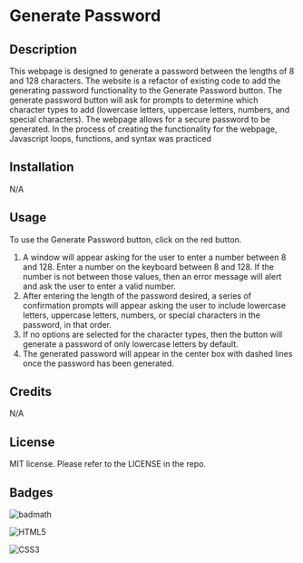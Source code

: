 # Generate Password

## Description

This webpage is designed to generate a password between the lengths of 8 and 128 characters. The website is a refactor of existing code to add the generating password functionality to the Generate Password button. The generate password button will ask for prompts to determine which character types to add (lowercase letters, uppercase letters, numbers, and special characters). The webpage allows for a secure password to be generated. In the process of creating the functionality for the webpage, Javascript loops, functions, and syntax was practiced

## Installation

N/A

## Usage

To use the Generate Password button, click on the red button.
1. A window will appear asking for the user to enter a number between 8 and 128. Enter a number on the keyboard between 8 and 128. If the number is not between those values, then an error message will alert and ask the user to enter a valid number.
2. After entering the length of the password desired, a series of confirmation prompts will appear asking the user to include lowercase letters, uppercase letters, numbers, or special characters in the password, in that order.
3. If no options are selected for the character types, then the button will generate a password of only lowercase letters by default.
4. The generated password will appear in the center box with dashed lines once the password has been generated.

## Credits

N/A

## License

MIT license. Please refer to the LICENSE in the repo.

## Badges

![badmath](https://img.shields.io/github/languages/top/nielsenjared/badmath)

![HTML5](https://img.shields.io/badge/HTML5-E34F26?style=for-the-badge&logo=html5&logoColor=white)

![CSS3](https://img.shields.io/badge/CSS3-1572B6?style=for-the-badge&logo=css3&logoColor=white)
